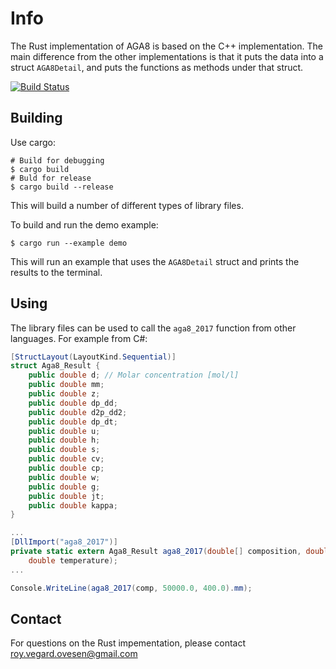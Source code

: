 # Info
The Rust implementation of AGA8 is based on the C++ implementation.
The main difference from the other implementations is that it puts
the data into a struct `AGA8Detail`, and puts the functions as
methods under that struct.

[![Build Status](https://travis-ci.org/royvegard/AGA8.svg?branch=master)](https://travis-ci.org/royvegard/AGA8)

## Building
Use cargo:

```shell
# Build for debugging
$ cargo build
# Buld for release
$ cargo build --release
```
This will build a number of different types of library files.

To build and run the demo example:
```shell
$ cargo run --example demo
```
This will run an example that uses the `AGA8Detail` struct
and prints the results to the terminal.

## Using
The library files can be used to call the `aga8_2017` function
from other languages. For example from C#:

```c#
[StructLayout(LayoutKind.Sequential)]
struct Aga8_Result {
    public double d; // Molar concentration [mol/l]
    public double mm;
    public double z;
    public double dp_dd;
    public double d2p_dd2;
    public double dp_dt;
    public double u;
    public double h;
    public double s;
    public double cv;
    public double cp;
    public double w;
    public double g;
    public double jt;
    public double kappa;
}

...
[DllImport("aga8_2017")]
private static extern Aga8_Result aga8_2017(double[] composition, double pressure,
    double temperature);
...

Console.WriteLine(aga8_2017(comp, 50000.0, 400.0).mm);
```

## Contact
For questions on the Rust impementation, please contact roy.vegard.ovesen@gmail.com


